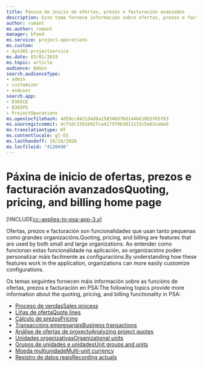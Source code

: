 ```yaml
---
title: Páxina de inicio de ofertas, prezos e facturación avanzados
description: Este tema fornece información sobre ofertas, prezos e facturación.
author: rumant
ms.author: rumant
manager: kfend
ms.service: project-operations
ms.custom:
- dyn365-projectservice
ms.date: 03/01/2019
ms.topic: article
audience: Admin
search.audienceType:
- admin
- customizer
- enduser
search.app:
- D365CE
- D365PS
- ProjectOperations
ms.openlocfilehash: 4d59cc8421d4d8a158340d76d144b610b5f65f63
ms.sourcegitcommit: 4cf1dc1561b92fca4175f0b3813133c5e63ce8e6
ms.translationtype: HT
ms.contentlocale: gl-ES
ms.lasthandoff: 10/28/2020
ms.locfileid: "4120496"
---
```

# <a name="quoting-pricing-and-billing-home-page"></a><span data-ttu-id="32e8f-103">Páxina de inicio de ofertas, prezos e facturación avanzados</span><span class="sxs-lookup"><span data-stu-id="32e8f-103">Quoting, pricing, and billing home page</span></span>

[!INCLUDE[cc-applies-to-psa-app-3.x](../includes/cc-applies-to-psa-app-3x.md)]

<span data-ttu-id="32e8f-104">Ofertas, prezos e facturación son funcionalidades que usan tanto pequenas como grandes organizacións.</span><span class="sxs-lookup"><span data-stu-id="32e8f-104">Quoting, pricing, and billing are features that are used by both small and large organizations.</span></span> <span data-ttu-id="32e8f-105">Ao entender como funcionan estas funcionalidade na aplicación, as organizacións poden personalizar máis facilmente as configuracións.</span><span class="sxs-lookup"><span data-stu-id="32e8f-105">By understanding how these features work in the application, organizations can more easily customize configurations.</span></span>

<span data-ttu-id="32e8f-106">Os temas seguintes fornecen máis información sobre as funcións de ofertas, prezos e facturación en PSA:</span><span class="sxs-lookup"><span data-stu-id="32e8f-106">The following topics provide more information about the quoting, pricing, and billing functionality in PSA:</span></span>

- [<span data-ttu-id="32e8f-107">Proceso de vendas</span><span class="sxs-lookup"><span data-stu-id="32e8f-107">Sales process</span></span>](basic-sales-process.md)
- [<span data-ttu-id="32e8f-108">Liñas de oferta</span><span class="sxs-lookup"><span data-stu-id="32e8f-108">Quote lines</span></span>](basic-quote-lines.md)
- [<span data-ttu-id="32e8f-109">Cálculo de prezos</span><span class="sxs-lookup"><span data-stu-id="32e8f-109">Pricing</span></span>](basic-pricing.md)
- [<span data-ttu-id="32e8f-110">Transaccións empresariais</span><span class="sxs-lookup"><span data-stu-id="32e8f-110">Business transactions</span></span>](basic-business-transactions.md)
- [<span data-ttu-id="32e8f-111">Análise de ofertas de proxecto</span><span class="sxs-lookup"><span data-stu-id="32e8f-111">Analyzing project quotes</span></span>](basic-analyzing-quotes.md)
- [<span data-ttu-id="32e8f-112">Unidades organizativas</span><span class="sxs-lookup"><span data-stu-id="32e8f-112">Organizational units</span></span>](advanced-organizational.md)
- [<span data-ttu-id="32e8f-113">Grupos de unidades e unidades</span><span class="sxs-lookup"><span data-stu-id="32e8f-113">Unit groups and units</span></span>](advanced-units.md)
- [<span data-ttu-id="32e8f-114">Moeda multiunidade</span><span class="sxs-lookup"><span data-stu-id="32e8f-114">Multi-unit currency</span></span>](advanced-currency.md)
- [<span data-ttu-id="32e8f-115">Rexistro de datos reais</span><span class="sxs-lookup"><span data-stu-id="32e8f-115">Recording actuals</span></span>](advanced-actuals.md)
